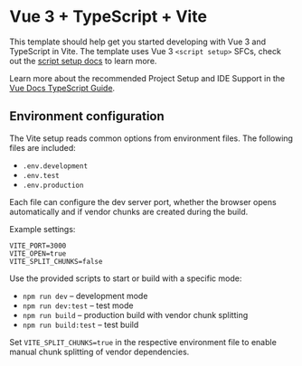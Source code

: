 # Vue 3 + TypeScript + Vite

This template should help get you started developing with Vue 3 and TypeScript in Vite. The template uses Vue 3 `<script setup>` SFCs, check out the [script setup docs](https://v3.vuejs.org/api/sfc-script-setup.html#sfc-script-setup) to learn more.

Learn more about the recommended Project Setup and IDE Support in the [Vue Docs TypeScript Guide](https://vuejs.org/guide/typescript/overview.html#project-setup).

## Environment configuration

The Vite setup reads common options from environment files. The following
files are included:

- `.env.development`
- `.env.test`
- `.env.production`

Each file can configure the dev server port, whether the browser opens
automatically and if vendor chunks are created during the build.

Example settings:

```
VITE_PORT=3000
VITE_OPEN=true
VITE_SPLIT_CHUNKS=false
```

Use the provided scripts to start or build with a specific mode:

- `npm run dev` – development mode
- `npm run dev:test` – test mode
- `npm run build` – production build with vendor chunk splitting
- `npm run build:test` – test build

Set `VITE_SPLIT_CHUNKS=true` in the respective environment file to enable
manual chunk splitting of vendor dependencies.
